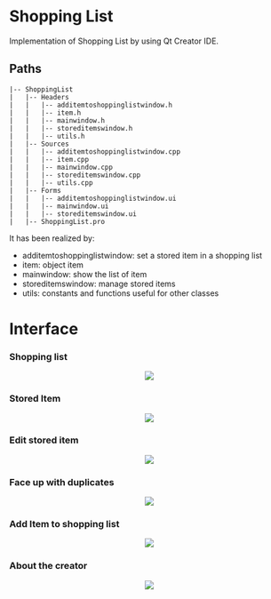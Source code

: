 # Shopping List
Implementation of Shopping List by using Qt Creator IDE.

## Paths
```
|-- ShoppingList
|   |-- Headers
|   |   |-- additemtoshoppinglistwindow.h
|   |   |-- item.h
|   |   |-- mainwindow.h
|   |   |-- storeditemswindow.h
|   |   |-- utils.h
|   |-- Sources
|   |   |-- additemtoshoppinglistwindow.cpp
|   |   |-- item.cpp
|   |   |-- mainwindow.cpp
|   |   |-- storeditemswindow.cpp
|   |   |-- utils.cpp
|   |-- Forms
|   |   |-- additemtoshoppinglistwindow.ui
|   |   |-- mainwindow.ui
|   |   |-- storeditemswindow.ui
|   |-- ShoppingList.pro
```
It has been realized by:
- additemtoshoppinglistwindow: set a stored item in a shopping list
- item: object item
- mainwindow: show the list of item
- storeditemswindow: manage stored items
- utils: constants and functions useful for other classes

# Interface

### Shopping list
<p align="center">
 <img src="https://user-images.githubusercontent.com/45711698/229207472-80b119ec-b2bd-408b-886e-aa6450d95c2a.png" />
</p>

### Stored Item
<p align="center">
 <img src="https://user-images.githubusercontent.com/45711698/229205260-b9efa084-29b2-4596-94ec-32a2abe9c1f8.png" />
</p>

### Edit stored item
<p align="center">
 <img src="https://user-images.githubusercontent.com/45711698/229205268-fef6e05e-2fa9-422c-b61f-17024a42654e.png" />
</p>

### Face up with duplicates
<p align="center">
 <img src="https://user-images.githubusercontent.com/45711698/229205254-e053e780-3b2a-43ec-af91-ee06082019fa.png" />
</p>

### Add Item to shopping list
<p align="center">
 <img src="https://user-images.githubusercontent.com/45711698/229205263-9dcdf184-3aaa-49b9-add4-a8d8cdb693a7.png" />
</p>

### About the creator
<p align="center">
 <img src="https://user-images.githubusercontent.com/45711698/229207249-a43f2c11-25d0-40f9-b334-4dc52043becd.png" />
</p>
